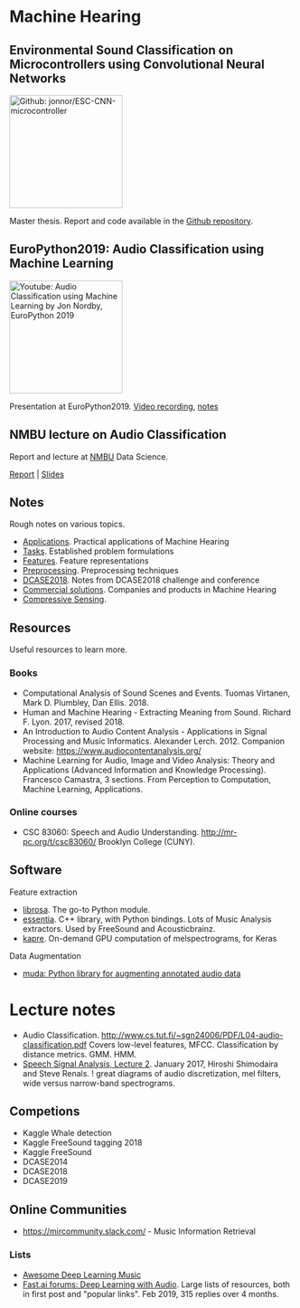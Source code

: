 # Machine Hearing

## Environmental Sound Classification on Microcontrollers using Convolutional Neural Networks

<a href="https://github.com/jonnor/ESC-CNN-microcontroller">
<img src="https://github.com/jonnor/ESC-CNN-microcontroller/raw/master/report/img/frontpage.png" height="200" alt="Github: jonnor/ESC-CNN-microcontroller">
</a>

Master thesis. Report and code available in the [Github repository](https://github.com/jonnor/ESC-CNN-microcontroller).

## EuroPython2019: Audio Classification using Machine Learning

<a href="https://youtu.be/2FmMESSD2CM?t=8470">
<img src="https://github.com/jonnor/machinehearing/raw/master/europython2019/video.png" height="200" alt="Youtube: Audio Classification using Machine Learning by Jon Nordby, EuroPython 2019">
</a>

Presentation at EuroPython2019. [Video recording](https://youtu.be/2FmMESSD2CM?t=8470), [notes](./europython2019)

## NMBU lecture on Audio Classification

Report and lecture at [NMBU](https://nmbu.no) Data Science.

[Report](https://github.com/jonnor/datascience-master/raw/master/dat390/merged.pdf) |
[Slides](https://jonnor.github.io/datascience-master/dat390/slides.html)


## Notes

Rough notes on various topics.

* [Applications](./applications.md). Practical applications of Machine Hearing
* [Tasks](./tasks.md). Established problem formulations
* [Features](./features.md). Feature representations
* [Preprocessing](./preprocessing.md). Preprocessing techniques
* [DCASE2018](./dcase2018.md). Notes from DCASE2018 challenge and conference
* [Commercial solutions](./commercial.md). Companies and products in Machine Hearing
* [Compressive Sensing](./compressive-sensing.md).

## Resources

Useful resources to learn more.


### Books

* Computational Analysis of Sound Scenes and Events. Tuomas Virtanen, Mark D. Plumbley, Dan Ellis. 2018.
* Human and Machine Hearing - Extracting Meaning from Sound. Richard F. Lyon. 2017, revised 2018.
* An Introduction to Audio Content Analysis - Applications in Signal Processing and Music Informatics. Alexander Lerch. 2012.
Companion website: https://www.audiocontentanalysis.org/
* Machine Learning for Audio, Image and Video Analysis: Theory and Applications (Advanced Information and Knowledge Processing). Francesco Camastra, 
3 sections. From Perception to Computation, Machine Learning, Applications.

### Online courses

* CSC 83060: Speech and Audio Understanding. http://mr-pc.org/t/csc83060/
Brooklyn College (CUNY).


## Software

Feature extraction

* [librosa](http://librosa.github.io). The go-to Python module.
* [essentia](https://essentia.upf.edu). C++ library, with Python bindings. Lots of Music Analysis extractors. Used by FreeSound and Acousticbrainz.
* [kapre](https://github.com/keunwoochoi/kapre). On-demand GPU computation of melspectrograms, for Keras

Data Augmentation

* [muda: Python library for augmenting annotated audio data](https://github.com/bmcfee/muda)

# Lecture notes

* Audio Classification.
http://www.cs.tut.fi/~sgn24006/PDF/L04-audio-classification.pdf
Covers low-level features, MFCC. Classification by distance metrics. GMM. HMM.
* [Speech Signal Analysis, Lecture 2](https://www.inf.ed.ac.uk/teaching/courses/asr/2016-17/asr02-signal-handout.pdf).
January 2017, Hiroshi Shimodaira and Steve Renals.
! great diagrams of audio discretization, mel filters, wide versus narrow-band spectrograms.

## Competions

* Kaggle Whale detection
* Kaggle FreeSound tagging 2018
* Kaggle FreeSound
* DCASE2014
* DCASE2018
* DCASE2019 


## Online Communities

* https://mircommunity.slack.com/ - Music Information Retrieval

### Lists

* [Awesome Deep Learning Music](https://github.com/ybayle/awesome-deep-learning-music)
* [Fast.ai forums: Deep Learning with Audio](https://forums.fast.ai/t/deep-learning-with-audio-thread/38123).
Large lists of resources, both in first post and "popular links". Feb 2019, 315 replies over 4 months.




